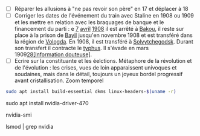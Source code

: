 - [ ] Réparer les allusions à "ne pas revoir son père" en 17 et déplacer à 18
- [ ] Corriger les dates de l'événement du train avec Staline en 1908 ou 1909 et les mettre en relation avec les braquages de banque et le financement du parti : e [7](https://fr.wikipedia.org/wiki/7_avril "7 avril") [avril](https://fr.wikipedia.org/wiki/Avril_1908 "Avril 1908") [1908](https://fr.wikipedia.org/wiki/1908 "1908") il est arrêté à [Bakou](https://fr.wikipedia.org/wiki/Bakou "Bakou"), il reste sur place à la prison de [Bayil](https://fr.wikipedia.org/wiki/Bayil "Bayil") jusqu'en novembre 1908 et est transféré dans la région de [Vologda](https://fr.wikipedia.org/wiki/Vologda "Vologda"). En 1908, il est transféré à [Solvytchegodsk](https://fr.wikipedia.org/wiki/Solvytchegodsk "Solvytchegodsk"). Durant son transfert il contracte le [typhus](https://fr.wikipedia.org/wiki/Typhus "Typhus"). Il s'évade en mars 1909[28](https://fr.wikipedia.org/wiki/Joseph_Staline#cite_note-28)[[Information douteuse]](https://fr.wikipedia.org/wiki/Wikip%C3%A9dia:V%C3%A9rifiabilit%C3%A9 "Wikipédia:Vérifiabilité").
- [ ] Ecrire sur la constituante et les éelctions. Métaphore de la révolution et de l'évolution : les crises, vues de loin apparaissent univoques et soudaines, mais dans le détail, toujours un joyeux bordel progressif avant cristallisation. Zoom temporel

```bash
sudo apt install build-essential dkms linux-headers-$(uname -r)
```

sudo apt install nvidia-driver-470

nvidia-smi

lsmod | grep nvidia

